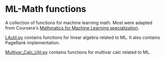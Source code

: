 # ML-Math functions

A collection of functions for machine learning math. Most were adapted from Coursera's [Mathmatics for Machine Learning specialization](https://www.coursera.org/specializations/mathematics-machine-learning?).

[LAutil.py](LAutil.py) contains functions for linear algebra related to ML. It also contains PageRank implementation.

[Multivar_Calc_Util.py](Multivar_Calc_Util.py) contains functions for multivar calc related to ML.
